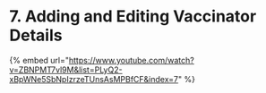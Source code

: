 # 7. Adding and Editing Vaccinator Details

{% embed url="https://www.youtube.com/watch?v=ZBNPMT7vl9M&list=PLyQ2-xBpWNe5SbNpIzrzeTUnsAsMPBfCF&index=7" %}



